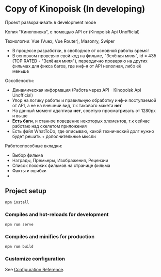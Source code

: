 # Copy of Kinopoisk (In developing)

Проект разворачивать в development mode

Копия "Кинопоиска", с помощью API от (Kinopoisk Api Unofficial)

Технологии: Vue (Vuex, Vue Router), Masonry, Swiper

- В процессе разработки, в свободное от основной работы время!
- В основном проверяю свой код на фильме, "Зелёная миля", id = 435 (TOP RATED - "Зелёная миля"), переодично проверяю на других фильмах для фикса багов, где инф-я от API неполная, либо её меньше

Оссобености:
- Динамическая информация (Работа через API - Kinopoisk Api Unofficial)
- Упор на логику работы и правильную обработку инф-и поступаемой от API, а не на внешний вид, т.к такового макета <b>нет</b>
- На данный момент адаптива <b>нет</b>, советую просматривать от 1280px и выше
- <b>Есть баги</b>, и станное поведение некоторых элементов, т.к сейчас работаю над скелетом приложения
- Есть файл WhatToDo, где описываю, какой технический долг нужно будет решить + дополнительные мысли

Работоспособные вкладки:
- Выбор фильма
- Награды, Премьеры, Изображения, Рецензии
- Список похожих фильмов на странице фильма
- Факты и ошибки
-




## Project setup
```
npm install
```

### Compiles and hot-reloads for development
```
npm run serve
```

### Compiles and minifies for production
```
npm run build
```

### Customize configuration
See [Configuration Reference](https://cli.vuejs.org/config/).
